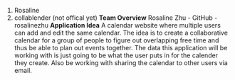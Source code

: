 1. Rosaline
2. collablender (not offical yet)
**Team Overview**
Rosaline Zhu - GitHub - rosalinezhu
**Application Idea**
A calendar website where multiple users can add and edit the same calendar. The idea is to create a collaborative calendar for a group of people to figure out overlapping free time and thus be able to plan out events together. The data this application will be working with is just going to be what the user puts in for the calender they create. Also be working with sharing the calendar to other users via email. 


